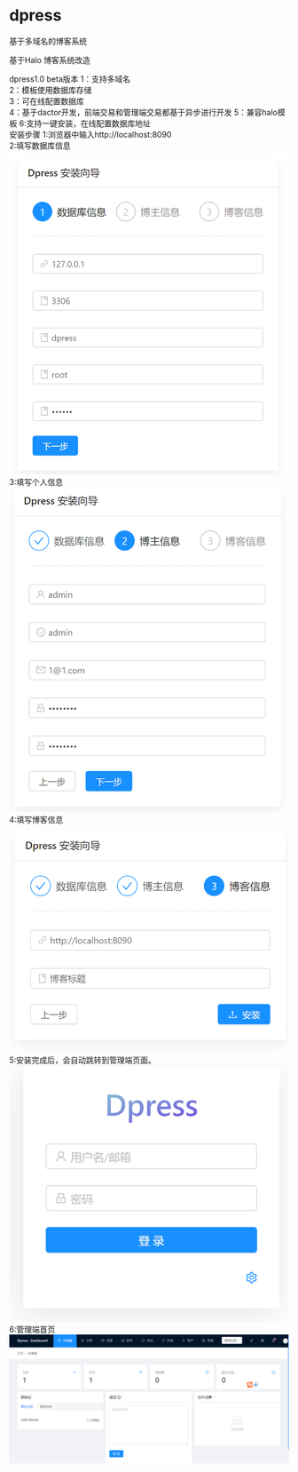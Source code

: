 # dpress
基于多域名的博客系统

基于Halo 博客系统改造

dpress1.0 beta版本
1：支持多域名  
2：模板使用数据库存储  
3：可在线配置数据库  
4：基于dactor开发，前端交易和管理端交易都基于异步进行开发
5：兼容halo模板
6:支持一键安装，在线配置数据库地址  
安装步骤
1:浏览器中输入http://localhost:8090  
2:填写数据库信息  
![image](docs/images/1590030875.png)  
3:填写个人信息  
![Image text](docs/images/1590031992.png)  
4:填写博客信息  
![Image text](docs/images/1590032029.png)  
5:安装完成后，会自动跳转到管理端页面。
![Image text](docs/images/1590032559.png)  
6:管理端首页  
![Image text](docs/images/1590032806.png)  


 

